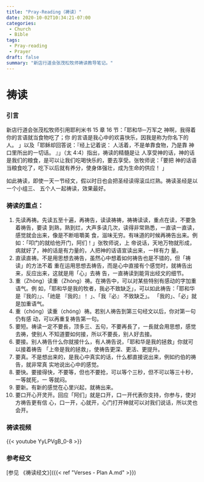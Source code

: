 ```yaml
---
title: "Pray-Reading（祷读）"
date: 2020-10-02T10:34:21-07:00
categories:
 - Church
 - Bible
tags:
 - Pray-reading
 - Prayer
draft: false
summary: "新店行道会张茂松牧师祷读教导笔记。"
---
```


# 祷读

### 引言

新店行道会张茂松牧师引用耶利米书 15 章 16 节：「耶和华─万军之 神啊，我得着你的言语就当食物吃了；你
的言语是我心中的欢喜快乐，因我是称为你名下的人。 」以及「耶稣却回答说：『经上记着说：
人活着，不是单靠食物，乃是靠 神口里所出的㇐切话。 』」（太 4:4）指出，祷读的精髓是让
人享受神的话，神的话是我们的粮食，是可以让我们吃喝快乐的，要去享受。张牧师说：「要把
神的话语当粮食吃了，吃下以后就有养分，使身体强壮，成为生命的供应！ 」

如此祷读，即使㇐天㇐节经文，假以时日也会把圣经读得滚瓜烂熟。祷读圣经是以㇐个小组三、
五个人㇐起祷读，效果最好。

### 祷读的重点：
1. 先读再祷。先读五至十遍，再祷告，读读祷祷，祷祷读读，重点在读，不要急着祷告，要读
到熟，熟到烂，大声多读几次，读得非常熟悉，㇐直读㇐直读，感觉就会出来，像是不断咀嚼美
食，滋味无穷。有味道的时候再祷告出来。例如：「叩门的就给他开门，阿们！」张牧师说，上
帝说话，天地万物就形成，病就好了，神的话是有力量的，人把神的话语宣读出来，㇐样有力
量。
2. 直读直祷。不是用思想去祷告，虽然心中想着如何祷告也是不错的，但「祷读」的方法不着
重在运用思想去祷告，而是心中直接有个感觉时，就祷告出来，反应出来，这就是用「心」去祷
告，㇐直祷读到能背出经文的细节。
3. 重（Zhòng）读重（Zhòng）祷。在祷告中，可以对某些特别有感动的字加重语气。例
如，「耶和华是我的牧者，我必不致缺乏」，可以如此祷告：「耶和华是『我的』」、「祂是
『我的』！ 」、「我『必』 不致缺乏」。
「我的」、「必」就是加重语气。
4. 重（chóng）读重（chóng）祷。若别人祷告到第三句经文以后，你对第㇐句仍有感
动，可以再重复祷告第㇐句。
5. 要短。祷读㇐定不要⾧，顶多三、五句，不要再⾧了，㇐⾧就会用思想，感觉去祷，使别人
不知道要如何接，所以不要⾧，别人好去接。
6. 要接。别人祷告什么你就接什么，有人祷告说，「耶和华是我的拯救」你就可以接着祷告
「上帝是我的拯救」，使祷告更深、更活、更提升。
7. 要真。不是想出来的，是我心中真实的话，什么都直接说出来，例如约伯的祷告，就非常真
实地说出心中的感觉。
8. 要快。要接得快，不要等，但也不要抢，可以等个三秒，但不可以等三十秒，㇐等就死，㇐
等就闷。
9. 要新。有新的感觉在心里兴起，就祷出来。
10. 要口开心开灵开。回应「阿们」就是口开，口㇐开代表你支持，你参与，使对方祷告更有信
心，口㇐开，心就开，心门打开神就可以对我们说话，所以灵也会开。

### 祷读视频
{{< youtube YyLPVgB_0-8 >}}

### 参考经文
[参见 《祷读经文》]({{< ref "Verses - Plan A.md" >}})